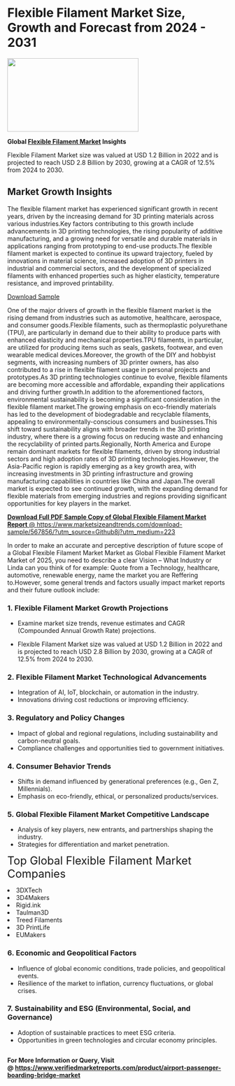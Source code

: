 <H1>Flexible Filament Market Size, Growth and Forecast from 2024 - 2031</H1><img class="aligncenter size-medium wp-image-584254" src="https://thirdeyenews.in/wp-content/uploads/2024/09/Global-Market-Research-300x168.jpeg" alt="" width="300" height="168" /><p><strong>Global&nbsp;<a href="https://www.marketsizeandtrends.com/download-sample/567856/?utm_source=Github8j?utm_medium=223">Flexible Filament Market</a> Insights</strong></p><p>Flexible Filament Market size was valued at USD 1.2 Billion in 2022 and is projected to reach USD 2.8 Billion by 2030, growing at a CAGR of 12.5% from 2024 to 2030.</p><p><h2>Market Growth Insights</h2> <p>The flexible filament market has experienced significant growth in recent years, driven by the increasing demand for 3D printing materials across various industries.Key factors contributing to this growth include advancements in 3D printing technologies, the rising popularity of additive manufacturing, and a growing need for versatile and durable materials in applications ranging from prototyping to end-use products.The flexible filament market is expected to continue its upward trajectory, fueled by innovations in material science, increased adoption of 3D printers in industrial and commercial sectors, and the development of specialized filaments with enhanced properties such as higher elasticity, temperature resistance, and improved printability.</p> <p><a href="#">Download Sample</a></p> <p>One of the major drivers of growth in the flexible filament market is the rising demand from industries such as automotive, healthcare, aerospace, and consumer goods.Flexible filaments, such as thermoplastic polyurethane (TPU), are particularly in demand due to their ability to produce parts with enhanced elasticity and mechanical properties.TPU filaments, in particular, are utilized for producing items such as seals, gaskets, footwear, and even wearable medical devices.Moreover, the growth of the DIY and hobbyist segments, with increasing numbers of 3D printer owners, has also contributed to a rise in flexible filament usage in personal projects and prototypes.As 3D printing technologies continue to evolve, flexible filaments are becoming more accessible and affordable, expanding their applications and driving further growth.In addition to the aforementioned factors, environmental sustainability is becoming a significant consideration in the flexible filament market.The growing emphasis on eco-friendly materials has led to the development of biodegradable and recyclable filaments, appealing to environmentally-conscious consumers and businesses.This shift toward sustainability aligns with broader trends in the 3D printing industry, where there is a growing focus on reducing waste and enhancing the recyclability of printed parts.Regionally, North America and Europe remain dominant markets for flexible filaments, driven by strong industrial sectors and high adoption rates of 3D printing technologies.However, the Asia-Pacific region is rapidly emerging as a key growth area, with increasing investments in 3D printing infrastructure and growing manufacturing capabilities in countries like China and Japan.The overall market is expected to see continued growth, with the expanding demand for flexible materials from emerging industries and regions providing significant opportunities for key players in the market.<p><a href="#"></p><p><span class=""><strong>Download Full PDF Sample Copy of Global Flexible Filament Market Report</strong> @ <a href="https://www.marketsizeandtrends.com/download-sample/567856/?utm_source=Github8j?utm_medium=223" target="_blank">https://www.marketsizeandtrends.com/download-sample/567856/?utm_source=Github8j?utm_medium=223</a></span></p><p>In order to make an accurate and perceptive description of future scope of a Global&nbsp;Flexible Filament Market Market as Global&nbsp;Flexible Filament Market Market of 2025, you need to describe a clear Vision &ndash; What Industry or Linda can you think of for example: Quote from a Technology, healthcare, automotive, renewable energy, name the market you are Reffering to.However, some general trends and factors usually impact market reports and their future outlook include:</p><h3>1.&nbsp;<strong>Flexible Filament Market Growth Projections</strong></h3><ul><li>Examine market size trends, revenue estimates and CAGR (Compounded Annual Growth Rate) projections.</li><li><p>Flexible Filament Market size was valued at USD 1.2 Billion in 2022 and is projected to reach USD 2.8 Billion by 2030, growing at a CAGR of 12.5% from 2024 to 2030.</p></li></ul><h3>2.&nbsp;<strong>Flexible Filament Market Technological Advancements</strong></h3><ul><li>Integration of AI, IoT, blockchain, or automation in the industry.</li><li>Innovations driving cost reductions or improving efficiency.</li></ul><h3>3.&nbsp;<strong>Regulatory and Policy Changes</strong></h3><ul><li>Impact of global and regional regulations, including sustainability and carbon-neutral goals.</li><li>Compliance challenges and opportunities tied to government initiatives.</li></ul><h3>4.&nbsp;<strong>Consumer Behavior Trends</strong></h3><ul><li>Shifts in demand influenced by generational preferences (e.g., Gen Z, Millennials).</li><li>Emphasis on eco-friendly, ethical, or personalized products/services.</li></ul><h3>5.&nbsp;<strong>Global Flexible Filament Market Competitive Landscape</strong></h3><ul><li>Analysis of key players, new entrants, and partnerships shaping the industry.</li><li>Strategies for differentiation and market penetration.</li></ul><p data-pm-slice="1 1 []"><span style="color: inherit; font-family: inherit; font-size: 25px;">Top Global Flexible Filament Market Companies</span></p><div class="" data-test-id=""><p><li>3DXTech</li><li> 3D4Makers</li><li> Rigid.ink</li><li> Taulman3D</li><li> Treed Filaments</li><li> 3D PrintLife</li><li> EUMakers</li></p></div><h3>6.&nbsp;<strong>Economic and Geopolitical Factors</strong></h3><ul><li>Influence of global economic conditions, trade policies, and geopolitical events.</li><li>Resilience of the market to inflation, currency fluctuations, or global crises.</li></ul><h3>7.&nbsp;<strong>Sustainability and ESG (Environmental, Social, and Governance)</strong></h3><ul><li>Adoption of sustainable practices to meet ESG criteria.</li><li>Opportunities in green technologies and circular economy principles.</li></ul><h2><strong style="font-size: 14px;">For More Information or Query, Visit @&nbsp;</strong><a style="background-color: #ffffff; font-size: 14px;" href="https://www.marketsizeandtrends.com/report/flexible-filament-market/" target="_blank">https://www.verifiedmarketreports.com/product/airport-passenger-boarding-bridge-market</a></h2>